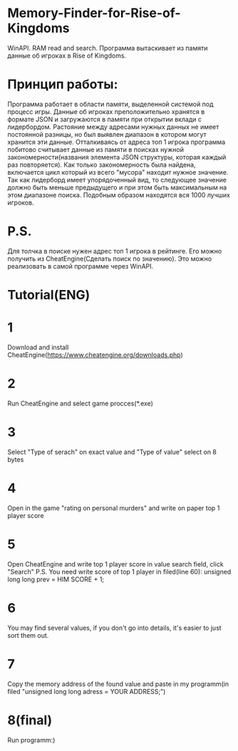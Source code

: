 # Memory-Finder-for-Rise-of-Kingdoms
WinAPI. RAM read and search.
Программа вытаскивает из памяти данные об игроках в Rise of Kingdoms.
# Принцип работы:
Программа работает в области памяти, выделенной системой под процесс игры.
Данные об игроках преположительно хранятся в формате JSON и загружаются в памяти при открытии вклади с лидербордом.
Растояние между адресами нужных данных не имеет постоянной разницы, но был выявлен диапазон в котором могут хранится эти данные.
Отталкиваясь от адреса топ 1 игрока программа побитово считывает данные из памяти в поисках нужной закономерности(названия элемента JSON структуры, которая каждый раз повторяется).
Как только закономерность была найдена, включается цикл который из всего "мусора" находит нужное значение.
Так как лидерборд имеет упорядоченный вид, то следующее значение должно быть меньше предыдущего и при этом быть максимальным на этом диапазоне поиска.
Подобным образом находятся вся 1000 лучших игроков.
# P.S.
Для толчка в поиске нужен адрес топ 1 игрока в рейтинге. Его можно получить из CheatEngine(Сделать поиск по значению).
Это можно реализовать в самой программе через WinAPI.
# Tutorial(ENG)
# 1
Download and install CheatEngine(https://www.cheatengine.org/downloads.php)
# 2
Run CheatEngine and select game procces(*.exe)
# 3
Select "Type of serach" on exact value and "Type of value" select on 8 bytes
# 4
Open in the game "rating on personal murders" and write on paper top 1 player score
# 5
Open CheatEngine and write top 1 player score in value search field, click "Search" P.S. You need write score of top 1 player in filed(line 60): unsigned long long prev = HIM SCORE + 1;
# 6
You may find several values, if you don't go into details, it's easier to just sort them out.
# 7
Copy the memory address of the found value and paste in my programm(in filed "unsigned long long adress = YOUR ADDRESS;")
# 8(final)
Run programm:)
